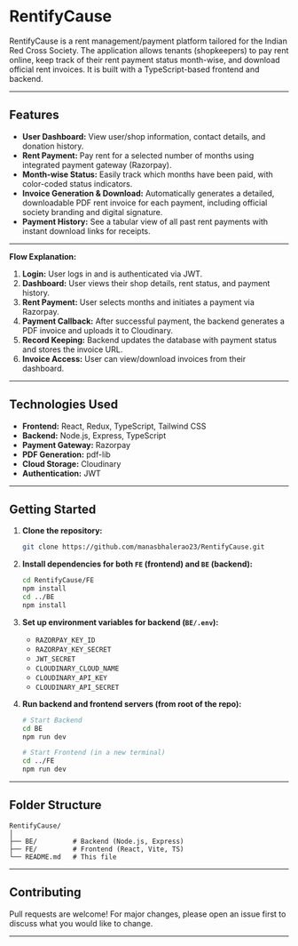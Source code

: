 # RentifyCause

RentifyCause is a rent management/payment platform tailored for the Indian Red Cross Society. The application allows tenants (shopkeepers) to pay rent online, keep track of their rent payment status month-wise, and download official rent invoices. It is built with a TypeScript-based frontend and backend.

---

## Features

- **User Dashboard:** View user/shop information, contact details, and donation history.
- **Rent Payment:** Pay rent for a selected number of months using integrated payment gateway (Razorpay).
- **Month-wise Status:** Easily track which months have been paid, with color-coded status indicators.
- **Invoice Generation & Download:** Automatically generates a detailed, downloadable PDF rent invoice for each payment, including official society branding and digital signature.
- **Payment History:** See a tabular view of all past rent payments with instant download links for receipts.

---


**Flow Explanation:**
1. **Login:** User logs in and is authenticated via JWT.
2. **Dashboard:** User views their shop details, rent status, and payment history.
3. **Rent Payment:** User selects months and initiates a payment via Razorpay.
4. **Payment Callback:** After successful payment, the backend generates a PDF invoice and uploads it to Cloudinary.
5. **Record Keeping:** Backend updates the database with payment status and stores the invoice URL.
6. **Invoice Access:** User can view/download invoices from their dashboard.

---

## Technologies Used

- **Frontend:** React, Redux, TypeScript, Tailwind CSS
- **Backend:** Node.js, Express, TypeScript
- **Payment Gateway:** Razorpay
- **PDF Generation:** pdf-lib
- **Cloud Storage:** Cloudinary
- **Authentication:** JWT

---

## Getting Started


1. **Clone the repository:**
   ```bash
   git clone https://github.com/manasbhalerao23/RentifyCause.git
   ```

2. **Install dependencies for both `FE` (frontend) and `BE` (backend):**
   ```bash
   cd RentifyCause/FE
   npm install
   cd ../BE
   npm install
   ```

3. **Set up environment variables for backend (`BE/.env`):**
   - `RAZORPAY_KEY_ID`
   - `RAZORPAY_KEY_SECRET`
   - `JWT_SECRET`
   - `CLOUDINARY_CLOUD_NAME`
   - `CLOUDINARY_API_KEY`
   - `CLOUDINARY_API_SECRET`
  

4. **Run backend and frontend servers (from root of the repo):**
   ```bash
   # Start Backend
   cd BE
   npm run dev

   # Start Frontend (in a new terminal)
   cd ../FE
   npm run dev
   ```

---

## Folder Structure

```
RentifyCause/
│
├── BE/         # Backend (Node.js, Express)
├── FE/         # Frontend (React, Vite, TS)
└── README.md   # This file
```

---

## Contributing

Pull requests are welcome! For major changes, please open an issue first to discuss what you would like to change.

---
